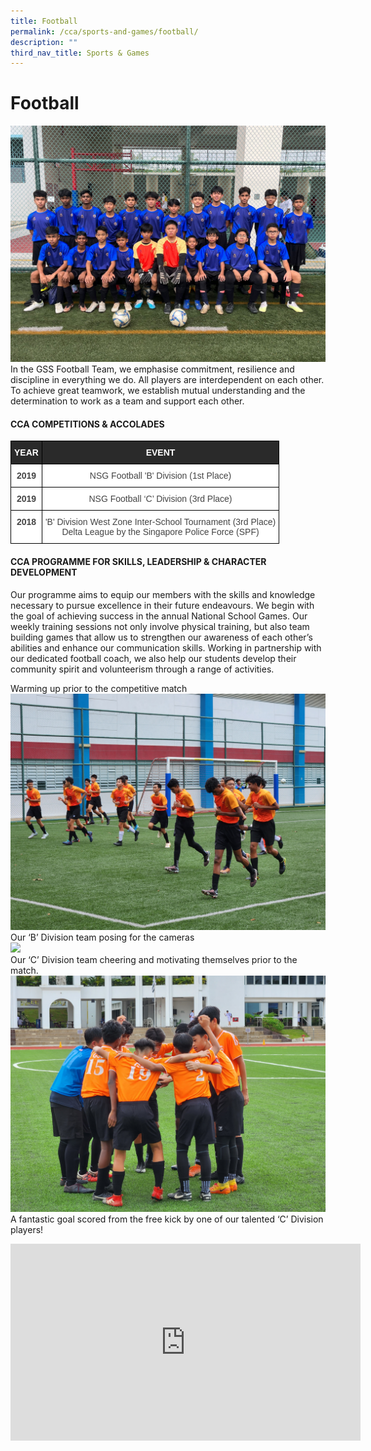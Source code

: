 ```yaml
---
title: Football
permalink: /cca/sports-and-games/football/
description: ""
third_nav_title: Sports & Games
---
```

# **Football**
![](/images/FOOTBALL2023/football%20picture%201.jpg)
In the GSS Football Team, we emphasise commitment, resilience and discipline in everything we do. All players are interdependent on each other. To achieve great teamwork, we establish mutual understanding and the determination to work as a team and support each other. 

#### **CCA COMPETITIONS &amp; ACCOLADES**

<table style="border-collapse:collapse;border-spacing:0" class="tg"><thead><tr><th style="background-color:#2A2A2A;border-color:#000000;border-style:solid;border-width:1px;color:#FFF;font-family:Arial, sans-serif;font-size:14px;font-weight:bold;overflow:hidden;padding:10px 5px;text-align:center;vertical-align:top;word-break:normal"><span style="font-weight:700;color:#FFF;background-color:transparent">YEAR</span></th><th style="background-color:#2A2A2A;border-color:#000000;border-style:solid;border-width:1px;color:#FFF;font-family:Arial, sans-serif;font-size:14px;font-weight:bold;overflow:hidden;padding:10px 5px;text-align:center;vertical-align:top;word-break:normal"><span style="font-weight:700;color:#FFF;background-color:transparent">EVENT</span></th></tr></thead><tbody><tr><td style="background-color:#FFF;border-color:black;border-style:solid;border-width:1px;color:#444;font-family:Arial, sans-serif;font-size:14px;font-weight:bold;overflow:hidden;padding:10px 5px;text-align:center;vertical-align:top;word-break:normal"><span style="font-weight:700;color:#444;background-color:transparent">2019</span></td><td style="background-color:#FFF;border-color:black;border-style:solid;border-width:1px;color:#444;font-family:Arial, sans-serif;font-size:14px;overflow:hidden;padding:10px 5px;text-align:center;vertical-align:top;word-break:normal"><span style="color:#444;background-color:transparent">NSG Football 'B' Division (1st Place)</span></td></tr><tr><td style="background-color:#FFF;border-color:black;border-style:solid;border-width:1px;color:#444;font-family:Arial, sans-serif;font-size:14px;font-weight:bold;overflow:hidden;padding:10px 5px;text-align:center;vertical-align:top;word-break:normal"><span style="font-weight:700;color:#444;background-color:transparent">2019</span></td><td style="background-color:#FFF;border-color:black;border-style:solid;border-width:1px;color:#444;font-family:Arial, sans-serif;font-size:14px;overflow:hidden;padding:10px 5px;text-align:center;vertical-align:top;word-break:normal"><span style="color:#444;background-color:transparent">NSG Football  ‘C’ Division (3</span>rd<span style="color:#444;background-color:transparent"> Place)</span></td></tr><tr><td style="background-color:#FFF;border-color:black;border-style:solid;border-width:1px;color:#444;font-family:Arial, sans-serif;font-size:14px;font-weight:bold;overflow:hidden;padding:10px 5px;text-align:center;vertical-align:top;word-break:normal"><span style="font-weight:700;color:#444;background-color:transparent">2018</span></td><td style="background-color:#FFF;border-color:black;border-style:solid;border-width:1px;color:#444;font-family:Arial, sans-serif;font-size:14px;overflow:hidden;padding:10px 5px;text-align:center;vertical-align:top;word-break:normal"><span style="color:#444;background-color:transparent">'B' Division West Zone Inter-School Tournament (3rd Place)</span><br><span style="color:#444;background-color:transparent">Delta League by the Singapore Police Force (SPF)</span></td></tr></tbody></table>


#### **CCA PROGRAMME FOR SKILLS, LEADERSHIP &amp; CHARACTER DEVELOPMENT**

Our programme aims to equip our members with the skills and knowledge necessary to pursue excellence in their future endeavours. We begin with the goal of achieving success in the annual National School Games. Our weekly training sessions not only involve physical training, but also team building games that allow us to strengthen our awareness of each other’s abilities and enhance our communication skills. Working in partnership with our dedicated football coach, we also help our students develop their community spirit and volunteerism through a range of activities.

Warming up prior to the competitive match\
![](/images/FOOTBALL2023/football%20picture%202.jpg)\
Our ‘B’ Division team posing for the cameras\
![](/images/FOOTBALL2023/football%20picture%203b.jpg)\
Our ‘C’ Division team cheering and motivating themselves prior to the match.\
![](/images/FOOTBALL2023/football%20picture%204.jpg)\
A fantastic goal scored from the free kick by one of our talented ‘C’ Division players!
<iframe width="560" height="315" src="https://www.youtube.com/embed/trJddoPF14I" title="YouTube video player" frameborder="0" allow="accelerometer; autoplay; clipboard-write; encrypted-media; gyroscope; picture-in-picture" allowfullscreen=""></iframe>